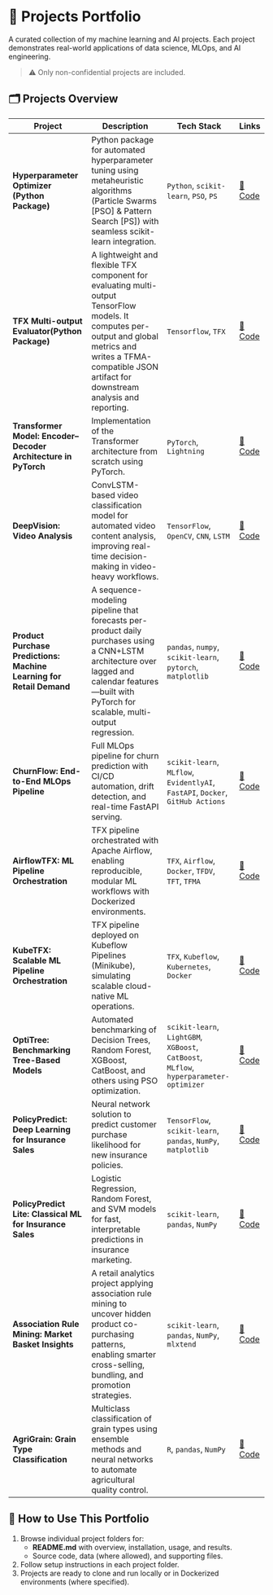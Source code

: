 # 📂 Projects Portfolio

A curated collection of my machine learning and AI projects. Each project demonstrates real-world applications of data science, MLOps, and AI engineering.
 > ⚠️ Only non-confidential projects are included.

## 🗂️ Projects Overview
| Project                                                  | Description                                                                                                                                   | Tech Stack                                                                     | Links                                 |
| -------------------------------------------------------- | ----------------------------------------------------------------------------------------------------------------------------------------------- | ------------------------------------------------------------------------------ | ------------------------------------- |
| **Hyperparameter Optimizer (Python Package)**            | Python package for automated hyperparameter tuning using metaheuristic algorithms (Particle Swarms [PSO] & Pattern Search [PS]) with seamless scikit-learn integration. | `Python`, `scikit-learn`, `PSO`, `PS`                              | [🔗 Code](https://github.com/real-ahmed-moussa/hyperparameter_optimizer) |
| **TFX Multi-output Evaluator(Python Package)**            | A lightweight and flexible TFX component for evaluating multi-output TensorFlow models. It computes per-output and global metrics and writes a TFMA-compatible JSON artifact for downstream analysis and reporting. | `Tensorflow`, `TFX`                              | [🔗 Code](https://github.com/real-ahmed-moussa/tfx-multioutput-evaluator) |
| **Transformer Model: Encoder–Decoder Architecture in PyTorch**      | Implementation of the Transformer architecture from scratch using PyTorch.   | `PyTorch`, `Lightning`                                   | [🔗 Code](https://github.com/real-ahmed-moussa/Projects-Portfolio/tree/main/Transformer%20Model%20-%20Encoder%E2%80%93Decoder%20Architecture%20in%20PyTorch)               |
| **DeepVision: Video Analysis**                           | ConvLSTM-based video classification model for automated video content analysis, improving real-time decision-making in video-heavy workflows.   | `TensorFlow`, `OpenCV`, `CNN`, `LSTM`                                          | [🔗 Code](https://github.com/real-ahmed-moussa/Projects-Portfolio/tree/main/DeepVision%20-%20Video%20Analysis)               |
| **Product Purchase Predictions: Machine Learning for Retail Demand**                           | A sequence-modeling pipeline that forecasts per-product daily purchases using a CNN+LSTM architecture over lagged and calendar features—built with PyTorch for scalable, multi-output regression.   | `pandas`, `numpy`, `scikit-learn`, `pytorch`, `matplotlib`                                          | [🔗 Code](https://github.com/real-ahmed-moussa/Projects-Portfolio/tree/main/Product%20Purchase%20Predictions%20-%20Machine%20Learning%20for%20Retail%20Demand)               |
| **ChurnFlow: End-to-End MLOps Pipeline**                 | Full MLOps pipeline for churn prediction with CI/CD automation, drift detection, and real-time FastAPI serving.                                 | `scikit-learn`, `MLflow`, `EvidentlyAI`, `FastAPI`, `Docker`, `GitHub Actions` | [🔗 Code](https://github.com/real-ahmed-moussa/Projects-Portfolio/tree/main/ChurnFlow%20-%20End-to-End%20MLOps%20Pipeline%20for%20Customer%20Retention)                |
| **AirflowTFX: ML Pipeline Orchestration**                | TFX pipeline orchestrated with Apache Airflow, enabling reproducible, modular ML workflows with Dockerized environments.                        | `TFX`, `Airflow`, `Docker`, `TFDV`, `TFT`, `TFMA`                              | [🔗 Code](https://github.com/real-ahmed-moussa/Projects-Portfolio/tree/main/AirflowTFX%20-%20Reproducible%20ML%20Pipeline%20Orchestration%20with%20TensorFlow%20Extended%20(TFX))               |
| **KubeTFX: Scalable ML Pipeline Orchestration**          | TFX pipeline deployed on Kubeflow Pipelines (Minikube), simulating scalable cloud-native ML operations.                                         | `TFX`, `Kubeflow`, `Kubernetes`, `Docker`                                      | [🔗 Code](https://github.com/real-ahmed-moussa/Projects-Portfolio/tree/main/KubeTFX%20-%20Scalable%20ML%20Pipeline%20Orchestration%20with%20TensorFlow%20Extended%20and%20Kubeflow)                  |
| **OptiTree: Benchmarking Tree-Based Models**             | Automated benchmarking of Decision Trees, Random Forest, XGBoost, CatBoost, and others using PSO optimization.                                  | `scikit-learn`, `LightGBM`, `XGBoost`, `CatBoost`, `MLflow`, `hyperparameter-optimizer`                    | [🔗 Code](https://github.com/real-ahmed-moussa/Projects-Portfolio/tree/main/OptiTree%20-%20Benchmarking%20Tree-Based%20Models%20with%20Metaheuristic%20Optimization)                 |
| **PolicyPredict: Deep Learning for Insurance Sales**     | Neural network solution to predict customer purchase likelihood for new insurance policies.                                                     | `TensorFlow`, `scikit-learn`, `pandas`, `NumPy`, `matplotlib`                  | [🔗 Code](https://github.com/real-ahmed-moussa/Projects-Portfolio/tree/main/PolicyPredict%20-%20Insurance%20Purchase%20Prediction%20with%20Deep%20Learning)            |
| **PolicyPredict Lite: Classical ML for Insurance Sales** | Logistic Regression, Random Forest, and SVM models for fast, interpretable predictions in insurance marketing.                                  | `scikit-learn`, `pandas`, `NumPy`                                              | [🔗 Code](https://github.com/real-ahmed-moussa/Projects-Portfolio/tree/main/PolicyPredict%20Lite%20-%20Insurance%20Purchase%20Modeling%20with%20Classical%20ML%20Algorithms)       |
| **Association Rule Mining: Market Basket Insights** | A retail analytics project applying association rule mining to uncover hidden product co-purchasing patterns, enabling smarter cross-selling, bundling, and promotion strategies.                                  | `scikit-learn`, `pandas`, `NumPy`, `mlxtend`                                              | [🔗 Code](https://github.com/real-ahmed-moussa/Projects-Portfolio/tree/main/Association%20Rule%20Mining%20-%20Market%20Basket%20Insights)       |
| **AgriGrain: Grain Type Classification**                 | Multiclass classification of grain types using ensemble methods and neural networks to automate agricultural quality control.                   | `R`, `pandas`, `NumPy`                                                         | [🔗 Code](https://github.com/real-ahmed-moussa/Projects-Portfolio/tree/main/AgriGrain%20-%20%20Multiclass%20Classification%20of%20Grain%20Types%20Using%20Ensemble%20and%20Neural%20Models)                |

## 📌 How to Use This Portfolio

 1. Browse individual project folders for:
      - **README.md** with overview, installation, usage, and results.
      - Source code, data (where allowed), and supporting files.
 2. Follow setup instructions in each project folder.
 3. Projects are ready to clone and run locally or in Dockerized environments (where specified).
